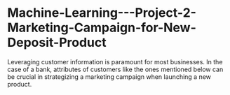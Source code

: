 # Machine-Learning---Project-2-Marketing-Campaign-for-New-Deposit-Product

Leveraging customer information is paramount for most businesses. In the case of a bank, 
attributes of customers like the ones mentioned below can be crucial in strategizing a 
marketing campaign when launching a new product. 
